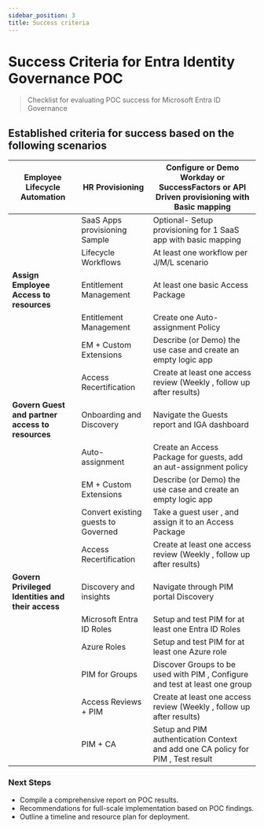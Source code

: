 ```yaml
---
sidebar_position: 3
title: Success criteria
---
```


# Success Criteria for Entra Identity Governance POC
> Checklist for evaluating POC success for Microsoft Entra ID Governance

## Established criteria for success based on the following scenarios


| **Employee Lifecycle Automation**                 | HR Provisioning                     | Configure or Demo Workday or SuccessFactors or API Driven provisioning with Basic mapping  |
|---------------------------------------------------|-------------------------------------|--------------------------------------------------------------------------------------------|
|                                                   | SaaS Apps provisioning Sample       | Optional- Setup provisioning for 1 SaaS app with basic mapping                         |
|                                                   | Lifecycle Workflows                 | At least one workflow per J/M/L scenario                                                   |
| **Assign Employee Access to resources**           | Entitlement Management              | At least one basic Access Package                                                          |
|                                                   | Entitlement Management              | Create one Auto-assignment Policy                                                          |
|                                                   | EM + Custom Extensions              | Describe (or Demo)  the use case and create an empty logic app                             |
|                                                   | Access Recertification              | Create at least one access review (Weekly , follow up after results)                       |
| **Govern Guest and partner access to resources**  | Onboarding and Discovery            | Navigate the Guests report and IGA dashboard                                               |
|                                                   | Auto-assignment                     | Create an Access Package for guests, add an aut-assignment policy                          |
|                                                   | EM + Custom Extensions              | Describe (or Demo)  the use case and create an empty logic app                             |
|                                                   | Convert existing guests to Governed | Take a guest user , and assign it to an Access Package                                     |
|                                                   | Access Recertification              | Create at least one access review (Weekly , follow up after results)                       |
| **Govern Privileged Identities and their access** | Discovery and insights              | Navigate through PIM portal Discovery                                                      |
|                                                   | Microsoft Entra ID Roles            | Setup and test PIM for at least one Entra ID Roles                                         |
|                                                   | Azure Roles                         | Setup and test PIM for at least one Azure role                                             |
|                                                   | PIM for Groups                      | Discover Groups to be used with PIM , Configure and test at least one group                |
|                                                   | Access Reviews + PIM                | Create at least one access review (Weekly , follow up after results)                       |
|                                                   | PIM + CA                            | Setup and PIM authentication Context and add one CA policy for PIM , Test result           |

### Next Steps

* Compile a comprehensive report on POC results.
* Recommendations for full-scale implementation based on POC findings.
* Outline a timeline and resource plan for deployment.